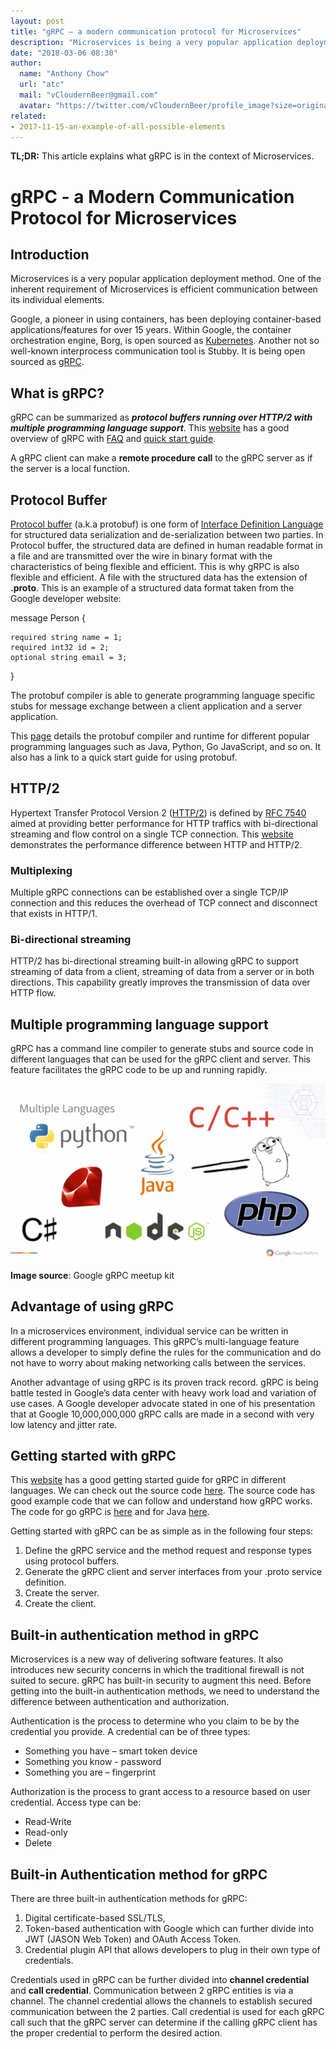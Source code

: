 ```yaml
---
layout: post
title: "gRPC – a modern communication protocol for Microservices"
description: "Microservices is being a very popular application deployment method. One of the inherit requirement of Microservices is efficient communication between the individual elements. "
date: "2018-03-06 08:30"
author:
  name: "Anthony Chow"
  url: "atc"
  mail: "vCloudernBeer@gmail.com"
  avatar: "https://twitter.com/vCloudernBeer/profile_image?size=original"
related:
- 2017-11-15-an-example-of-all-possible-elements
---
```


**TL;DR:** This article explains what gRPC is in the context of Microservices.

# gRPC - a Modern Communication Protocol for Microservices
## Introduction

Microservices is a very popular application deployment method. One of the inherent requirement of Microservices is efficient communication between its individual elements.

Google, a pioneer in using containers, has been deploying container-based applications/features for over 15 years. Within Google, the container orchestration engine, Borg, is open sourced as [Kubernetes](https://kubernetes.io/).
Another not so well-known interprocess communication tool is Stubby. It is being open sourced as [gRPC](https://grpc.io/).

## What is gRPC?
gRPC can be summarized as ***protocol buffers running over HTTP/2 with multiple programming language support***.  This [website](http://www.grpc.io/docs/) has a good overview of gRPC with [FAQ](http://www.grpc.io/faq/) and [quick start guide](http://www.grpc.io/docs/quickstart/).

A gRPC client can make a **remote procedure call** to the gRPC server as if the server is a local function.

## Protocol Buffer

[Protocol buffer](https://developers.google.com/protocol-buffers/) (a.k.a protobuf) is one form of [Interface Definition Language](http://whatis.techtarget.com/definition/IDL-interface-definition-language) for structured data serialization and de-serialization between two parties. In Protocol buffer, the structured data are defined in human readable format in a file and are transmitted over the wire in binary format with the characteristics of being flexible and efficient. This is why gRPC is also flexible and efficient. A file with the structured data has the extension of **.proto**.  This is an example of a structured data format taken from the Google developer website:

message Person {

    required string name = 1;
    required int32 id = 2;
    optional string email = 3;
}

The protobuf compiler is able to generate programming language specific stubs for message exchange between a client application and a server application.

This [page](https://github.com/google/protobuf) details the protobuf compiler and runtime for different popular programming languages such as Java, Python, Go JavaScript, and so on. It also has a link to a quick start guide for using protobuf.

## HTTP/2

Hypertext Transfer Protocol Version 2 ([HTTP/2](https://developers.google.com/web/fundamentals/performance/http2/)) is defined by [RFC 7540](https://tools.ietf.org/pdf/rfc7540.pdf) aimed at providing better performance for HTTP traffics with bi-directional streaming and flow control on a single TCP connection.
This [website](http://www.http2demo.io/) demonstrates the performance difference between HTTP and HTTP/2.

### Multiplexing
Multiple gRPC connections can be established over a single TCP/IP connection and this reduces the overhead of TCP connect and disconnect that exists in HTTP/1.

### Bi-directional streaming
HTTP/2 has bi-directional streaming built-in allowing gRPC to support streaming of data from a client, streaming of data from a server or in both directions. This capability greatly improves the transmission of data over HTTP flow.

## Multiple programming language support
gRPC has a command line compiler to generate stubs and source code in different languages that can be used for the gRPC client and server. This feature facilitates the gRPC code to be up and running rapidly.

![alt text](./multi-lang_support.jpg)

**Image source**: Google gRPC meetup kit

## Advantage of using gRPC
In a microservices environment, individual service can be written in different programming languages. This gRPC’s multi-language feature allows a developer to simply define the rules for the communication and do not have to worry about making networking calls between the services.

Another advantage of using gRPC is its proven track record. gRPC is being battle tested in Google’s data center with heavy work load and variation of use cases.  A Google developer advocate stated in one of his presentation that at Google 10,000,000,000 gRPC calls are made in a second with very low latency and jitter rate.

## Getting started with gRPC
This [website](https://grpc.io/docs/quickstart/) has a good getting started guide for gRPC in different languages.  We can check out the source code [here](https://github.com/grpc/grpc). The source code has good example code that we can follow and understand how gRPC works. The code for go gRPC is [here](https://github.com/grpc/grpc-go) and for Java [here](https://github.com/grpc/grpc-go).

Getting started with gRPC can be as simple as in the following four steps:
1. Define the gRPC service and the method request and response types using protocol buffers.
2. Generate the gRPC client and server interfaces from your .proto service definition.
3. Create the server.
4. Create the client.

## Built-in authentication method in gRPC
Microservices is a new way of delivering software features. It also introduces new security concerns in which the traditional firewall is not suited to secure. gRPC has built-in security to augment this need.
Before getting into the built-in authentication methods, we need to understand the difference between authentication and authorization.

Authentication is the process to determine who you claim to be by the credential you provide. A credential can be of three types:
* Something you have – smart token device
* Something you know - password
* Something you are – fingerprint

Authorization is the process to grant access to a resource based on user credential. Access type can be:
* Read-Write
* Read-only
* Delete

## Built-in Authentication method for gRPC

There are three built-in authentication methods for gRPC:
1. Digital certificate-based SSL/TLS,
2. Token-based authentication with Google which can further divide into JWT (JASON Web Token) and OAuth Access Token.
3. Credential plugin API that allows developers to plug in their own type of credentials.

Credentials used in gRPC can be further divided into **channel credential** and **call credential**. Communication between 2 gRPC entities is via a channel. The channel credential allows the channels to establish secured communication between the 2 parties. Call credential is used for each gRPC call such that the gRPC server can determine if the calling gRPC client has the proper credential to perform the desired action.
